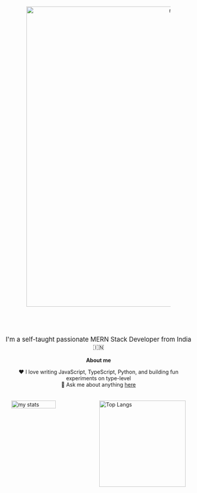 <div style="text-align: center; padding: 60px;">
  <img alt="my stats" width="800" src="https://github.com/user-attachments/assets/c858570c-ac42-4e3f-901e-30e51694de9c" />
</div>

<p dir="auto" style="text-align: center; font-size: 1.2em;">
  I'm a self-taught passionate MERN Stack Developer from India 🇮🇳
</p>
<p dir="auto" style="text-align: center; font-weight: bold;">
  <strong>About me</strong>
</p>
<ul style="list-style: none; padding: 0; text-align: center;">
  <li>❤️ I love writing JavaScript, TypeScript, Python, and building fun experiments on type-level</li>
  <li>💬 Ask me about anything <a href="https://github.com/deepak14ri/deepak14ri/issues">here</a></li>
</ul>

<div style="display: flex; padding: 20px; justify-content: center; gap: 20px;">
  <img alt="my stats" width="55%" src="https://github-readme-stats.vercel.app/api?username=deepak14ri&show_icons=true&theme=radical" />
  <img alt="Top Langs" src="https://quickchart.io/chart?c=%7Btype%3A'doughnut'%2Cdata%3A%7Blabels%3A%5B'JavaScript'%2C'HTML'%2C'CSS'%2C'Python'%5D%2Cdatasets%3A%5B%7Bdata%3A%5B50%2C25%2C15%2C10%5D%7D%5D%7D%7D&width=200&height=200" style="width: 230px; height: 230px;" />
</div>
